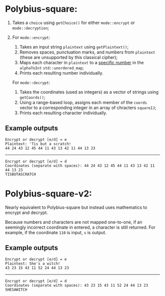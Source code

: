 # Polybius-square:

1. Takes a `choice` using `getChoice()` for either `mode::encrypt` or `mode::decryption`;
2. For `mode::encrypt`:
	1. Takes an input string `plaintext` using `getPlaintext()`;
	2. Removes spaces, punctuation marks, and numbers from `plaintext` (these are unsupported by this classical cipher);
	3. Maps each character in `plaintext` to a [specific number](https://en.wikipedia.org/wiki/Polybius_square#Basic_form) in the `alphaToInt` `std::unordered_map`;
	4. Prints each resulting number individually.
	
	For `mode::decrypt`:
	
	1. Takes the coordinates (used as integers) as a vector of strings using `getCoords()`;
	2. Using a range-based loop, assigns each member of the `coords` vector to a corresponding integer in an array of chracters `squareIJ`;
	3. Prints each resulting character individually.

## Example outputs

	Encrypt or decrypt [e/d] = e
	Plaintext: 'Tis but a scratch!
	44 24 43 12 45 44 11 43 13 42 11 44 13 23
	
---

	Encrypt or decrypt [e/d] = d
	Coordinates (separate with spaces): 44 24 43 12 45 44 11 43 13 42 11 44 13 23
	TISBUTASCRATCH

# Polybius-square-v2:

Nearly equivalent to Polybius-square but instead uses mathematics to encrypt and decrypt.

Because numbers and characters are not mapped one-to-one, if an seemingly incorrect coordinate in entered, a character is still returned. For example, if the coordinate `110` is input, `s` is output.

## Example outputs

	Encrypt or decrypt [e/d] = e
	Plaintext: She's a witch!
	43 23 15 43 11 52 24 44 13 23
	
---

	Encrypt or decrypt [e/d] = d
	Coordinates (separate with spaces): 43 23 15 43 11 52 24 44 13 23
	SHESAWITCH
